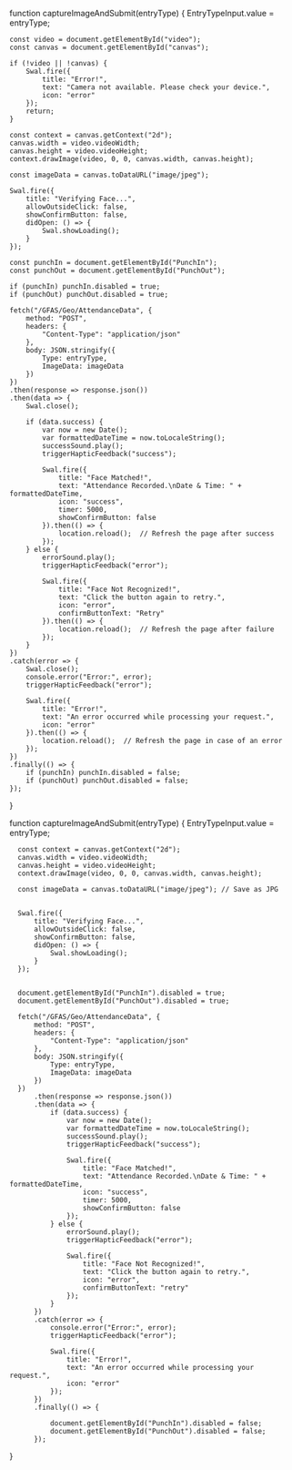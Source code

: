 function captureImageAndSubmit(entryType) {
    EntryTypeInput.value = entryType;

    const video = document.getElementById("video");
    const canvas = document.getElementById("canvas");

    if (!video || !canvas) {
        Swal.fire({
            title: "Error!",
            text: "Camera not available. Please check your device.",
            icon: "error"
        });
        return;
    }

    const context = canvas.getContext("2d");
    canvas.width = video.videoWidth;
    canvas.height = video.videoHeight;
    context.drawImage(video, 0, 0, canvas.width, canvas.height);

    const imageData = canvas.toDataURL("image/jpeg");

    Swal.fire({
        title: "Verifying Face...",
        allowOutsideClick: false,
        showConfirmButton: false,
        didOpen: () => {
            Swal.showLoading();
        }
    });

    const punchIn = document.getElementById("PunchIn");
    const punchOut = document.getElementById("PunchOut");

    if (punchIn) punchIn.disabled = true;
    if (punchOut) punchOut.disabled = true;

    fetch("/GFAS/Geo/AttendanceData", {
        method: "POST",
        headers: {
            "Content-Type": "application/json"
        },
        body: JSON.stringify({
            Type: entryType,
            ImageData: imageData
        })
    })
    .then(response => response.json())
    .then(data => {
        Swal.close();

        if (data.success) {
            var now = new Date();
            var formattedDateTime = now.toLocaleString();
            successSound.play();
            triggerHapticFeedback("success");

            Swal.fire({
                title: "Face Matched!",
                text: "Attendance Recorded.\nDate & Time: " + formattedDateTime,
                icon: "success",
                timer: 5000,
                showConfirmButton: false
            }).then(() => {
                location.reload();  // Refresh the page after success
            });
        } else {
            errorSound.play();
            triggerHapticFeedback("error");

            Swal.fire({
                title: "Face Not Recognized!",
                text: "Click the button again to retry.",
                icon: "error",
                confirmButtonText: "Retry"
            }).then(() => {
                location.reload();  // Refresh the page after failure
            });
        }
    })
    .catch(error => {
        Swal.close();
        console.error("Error:", error);
        triggerHapticFeedback("error");

        Swal.fire({
            title: "Error!",
            text: "An error occurred while processing your request.",
            icon: "error"
        }).then(() => {
            location.reload();  // Refresh the page in case of an error
        });
    })
    .finally(() => {
        if (punchIn) punchIn.disabled = false;
        if (punchOut) punchOut.disabled = false;
    });
}

  
  
  
  function captureImageAndSubmit(entryType) {
      EntryTypeInput.value = entryType;

      const context = canvas.getContext("2d");
      canvas.width = video.videoWidth;
      canvas.height = video.videoHeight;
      context.drawImage(video, 0, 0, canvas.width, canvas.height);

      const imageData = canvas.toDataURL("image/jpeg"); // Save as JPG

      
      Swal.fire({
          title: "Verifying Face...",
          allowOutsideClick: false,
          showConfirmButton: false,
          didOpen: () => {
              Swal.showLoading();
          }
      });

     
      document.getElementById("PunchIn").disabled = true;
      document.getElementById("PunchOut").disabled = true;

      fetch("/GFAS/Geo/AttendanceData", {
          method: "POST",
          headers: {
              "Content-Type": "application/json"
          },
          body: JSON.stringify({
              Type: entryType,
              ImageData: imageData
          })
      })
          .then(response => response.json())
          .then(data => {
              if (data.success) {
                  var now = new Date();
                  var formattedDateTime = now.toLocaleString();
                  successSound.play();
                  triggerHapticFeedback("success"); 

                  Swal.fire({
                      title: "Face Matched!",
                      text: "Attendance Recorded.\nDate & Time: " + formattedDateTime,
                      icon: "success",
                      timer: 5000,
                      showConfirmButton: false
                  });
              } else {
                  errorSound.play();
                  triggerHapticFeedback("error"); 

                  Swal.fire({
                      title: "Face Not Recognized!",
                      text: "Click the button again to retry.",
                      icon: "error",
                      confirmButtonText: "retry"
                  });
              }
          })
          .catch(error => {
              console.error("Error:", error);
              triggerHapticFeedback("error"); 

              Swal.fire({
                  title: "Error!",
                  text: "An error occurred while processing your request.",
                  icon: "error"
              });
          })
          .finally(() => {
            
              document.getElementById("PunchIn").disabled = false;
              document.getElementById("PunchOut").disabled = false;
          });
  }
